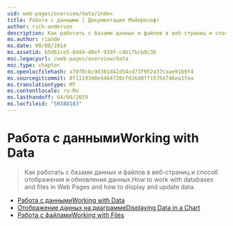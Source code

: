 ```yaml
---
uid: web-pages/overview/data/index
title: Работа с данными | Документация Майкрософт
author: rick-anderson
description: Как работать с базами данных и файлов в веб-страниц и способ отображения и обновления данных.
ms.author: riande
ms.date: 09/08/2014
ms.assetid: b5d61ce5-0dd4-40ef-939f-c4b17bcb9c3b
msc.legacyurl: /web-pages/overview/data
msc.type: chapter
ms.openlocfilehash: a78f0cbc9d361d42d54cd73f952a37caae91b9f4
ms.sourcegitcommit: 0f1119340e4464720cfd16d0ff15764746ea1fea
ms.translationtype: MT
ms.contentlocale: ru-RU
ms.lasthandoff: 04/09/2019
ms.locfileid: "59388183"
---
```

# <a name="working-with-data"></a><span data-ttu-id="120d9-103">Работа с данными</span><span class="sxs-lookup"><span data-stu-id="120d9-103">Working with Data</span></span>

> <span data-ttu-id="120d9-104">Как работать с базами данных и файлов в веб-страниц и способ отображения и обновления данных.</span><span class="sxs-lookup"><span data-stu-id="120d9-104">How to work with databases and files in Web Pages and how to display and update data.</span></span>


- [<span data-ttu-id="120d9-105">Работа с данными</span><span class="sxs-lookup"><span data-stu-id="120d9-105">Working with Data</span></span>](5-working-with-data.md)
- [<span data-ttu-id="120d9-106">Отображение данных на диаграмме</span><span class="sxs-lookup"><span data-stu-id="120d9-106">Displaying Data in a Chart</span></span>](7-displaying-data-in-a-chart.md)
- [<span data-ttu-id="120d9-107">Работа с файлами</span><span class="sxs-lookup"><span data-stu-id="120d9-107">Working with Files</span></span>](working-with-files.md)
